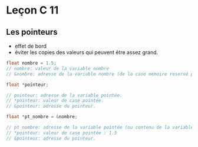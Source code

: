 # Leçon C 11

## Les pointeurs

* effet de bord
* éviter les copies des valeurs qui peuvent être assez grand.

``` c
float nombre = 1.5;
// nombre: valeur de la variable nombre
// &nombre: adresse de la variable nombre (de la case memoire reservé pour nombre)

float *pointeur;

// pointeur: adresse de la variable pointée.
// *pointeur: valeur de case pointée.
// &pointeur: adresse du pointeur.

float *pt_nombre = &nombre;

// pt_nombre: adresse de la variable pointée (ou contenu de la variable pt_nombre).
// *pointeur: valeur de case pointée : 1.5
// &pointeur: adresse du pointeur.
```
